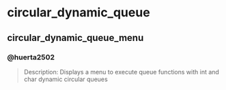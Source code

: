 # circular_dynamic_queue
## circular_dynamic_queue_menu
### @huerta2502
> Description: Displays a menu to execute queue functions with int and char dynamic circular queues
